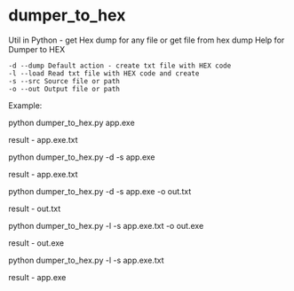 # dumper_to_hex
Util in Python - get Hex dump for any file or get file from hex dump
Help for Dumper to HEX

	-d --dump Default action - create txt file with HEX code
	-l --load Read txt file with HEX code and create 
	-s --src Source file or path
	-o --out Output file or path

Example: 

python dumper_to_hex.py app.exe

result - app.exe.txt


python dumper_to_hex.py -d -s app.exe

result - app.exe.txt


python dumper_to_hex.py -d -s app.exe -o out.txt

result - out.txt


python dumper_to_hex.py -l -s app.exe.txt -o out.exe

result - out.exe

python dumper_to_hex.py -l -s app.exe.txt

result - app.exe
